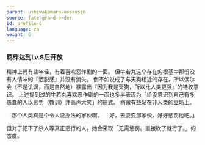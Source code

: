 ```yaml
---
parent: ushiwakamaru-assassin
source: fate-grand-order
id: profile-6
language: zh
weight: 6
---
```


### 羁绊达到Lv.5后开放

精神上尚有些年轻，有着喜欢恶作剧的一面。
但牛若丸这个存在的根基中那份没有人情味的『洒脱感』并没有消失。
倒不如说成了与天狗相近的存在，所以偶尔会（不是讥讽，而是自然地）暴露出『因为我是天狗，所以比人类更强』的特权意识。
上述提到过的牛若丸喜欢恶作剧的一面也多半表现为「给没意识到自己有多愚蠢的人以惩罚（教训）并高声大笑」的形式。
稍微有些站在非人类的立场上。

「那个人类真是个令人没办法的家伙啊。
　好，去耍耍那家伙，好好惩罚他吧。」

但对于犯下了杀人等真正恶行的人，她会采取「无需惩罚。直接砍了就行了。」的态度。
